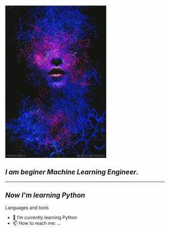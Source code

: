 ![Header](https://github.com/Deyman13/deyman13/blob/main/assets/QVko.gif)


## ***I am beginer Machine Learning Engineer***.
---
## ***Now I'm learning Python***

Languages and tools



- 🌱 I’m currently learning Python
- 📫 How to reach me: ...

